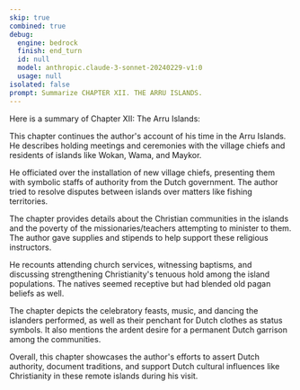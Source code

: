 ```yaml
---
skip: true
combined: true
debug:
  engine: bedrock
  finish: end_turn
  id: null
  model: anthropic.claude-3-sonnet-20240229-v1:0
  usage: null
isolated: false
prompt: Summarize CHAPTER XII. THE ARRU ISLANDS.
---
```


Here is a summary of Chapter XII: The Arru Islands:

This chapter continues the author's account of his time in the Arru Islands. He describes holding meetings and ceremonies with the village chiefs and residents of islands like Wokan, Wama, and Maykor.

He officiated over the installation of new village chiefs, presenting them with symbolic staffs of authority from the Dutch government. The author tried to resolve disputes between islands over matters like fishing territories.

The chapter provides details about the Christian communities in the islands and the poverty of the missionaries/teachers attempting to minister to them. The author gave supplies and stipends to help support these religious instructors.

He recounts attending church services, witnessing baptisms, and discussing strengthening Christianity's tenuous hold among the island populations. The natives seemed receptive but had blended old pagan beliefs as well.

The chapter depicts the celebratory feasts, music, and dancing the islanders performed, as well as their penchant for Dutch clothes as status symbols. It also mentions the ardent desire for a permanent Dutch garrison among the communities.

Overall, this chapter showcases the author's efforts to assert Dutch authority, document traditions, and support Dutch cultural influences like Christianity in these remote islands during his visit.
